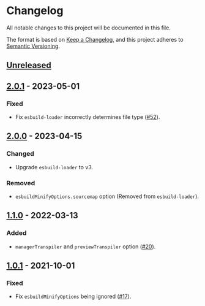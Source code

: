 # Changelog

All notable changes to this project will be documented in this file.

The format is based on [Keep a Changelog](https://keepachangelog.com/en/1.0.0/),
and this project adheres to [Semantic Versioning](https://semver.org/spec/v2.0.0.html).

## [Unreleased]

## [2.0.1] - 2023-05-01

### Fixed

- Fix `esbuild-loader` incorrectly determines file type ([#52](https://github.com/pocka/storybook-addon-turbo-build/pull/52)).

## [2.0.0] - 2023-04-15

### Changed

- Upgrade `esbuild-loader` to v3.

### Removed

- `esbuildMinifyOptions.sourcemap` option (Removed from `esbuild-loader`).

## [1.1.0] - 2022-03-13

### Added

- `managerTranspiler` and `previewTranspiler` option ([#20](https://github.com/pocka/storybook-addon-turbo-build/pull/20)).

## [1.0.1] - 2021-10-01

### Fixed

- Fix `esbuildMinifyOptions` being ignored ([#17](https://github.com/pocka/storybook-addon-turbo-build/pull/17)).

[Unreleased]: https://github.com/pocka/storybook-addon-turbo-build/compare/v2.0.1...HEAD
[2.0.1]: https://github.com/pocka/storybook-addon-turbo-build/compare/v2.0.0...v2.0.1
[2.0.0]: https://github.com/pocka/storybook-addon-turbo-build/compare/v1.1.0...v2.0.0
[1.1.0]: https://github.com/pocka/storybook-addon-turbo-build/compare/v1.0.1...v1.1.0
[1.0.1]: https://github.com/pocka/storybook-addon-turbo-build/compare/v1.0.0...v1.0.1
